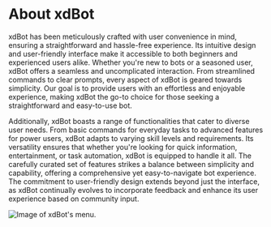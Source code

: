 # About xdBot

xdBot has been meticulously crafted with user convenience in mind, ensuring a straightforward and hassle-free experience. Its intuitive design and user-friendly interface make it accessible to both beginners and experienced users alike. Whether you're new to bots or a seasoned user, xdBot offers a seamless and uncomplicated interaction. From streamlined commands to clear prompts, every aspect of xdBot is geared towards simplicity. Our goal is to provide users with an effortless and enjoyable experience, making xdBot the go-to choice for those seeking a straightforward and easy-to-use bot.

Additionally, xdBot boasts a range of functionalities that cater to diverse user needs. From basic commands for everyday tasks to advanced features for power users, xdBot adapts to varying skill levels and requirements. Its versatility ensures that whether you're looking for quick information, entertainment, or task automation, xdBot is equipped to handle it all. The carefully curated set of features strikes a balance between simplicity and capability, offering a comprehensive yet easy-to-navigate bot experience. The commitment to user-friendly design extends beyond just the interface, as xdBot continually evolves to incorporate feedback and enhance its user experience based on community input.

![Image of xdBot's menu.](https://media.discordapp.net/attachments/1064726420632371249/1199951592410075157/20240124185646_1.jpg?ex=65c46901&is=65b1f401&hm=804ad5d50deea160f8d783d3bd5db2271038a2a7d2a9a72806a396be206e75b9&=&format=webp&width=809&height=455)
